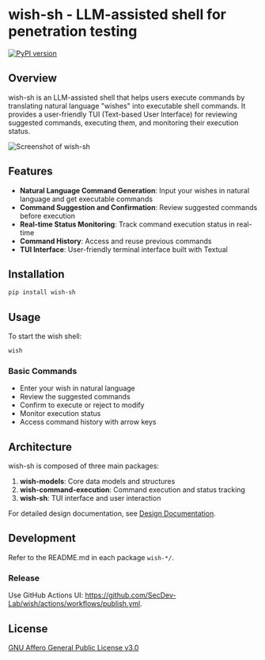 # wish-sh - LLM-assisted shell for penetration testing

[![PyPI version](https://img.shields.io/pypi/v/wish-sh.svg)](https://pypi.org/project/wish-sh)

## Overview

wish-sh is an LLM-assisted shell that helps users execute commands by translating natural language "wishes" into executable shell commands. It provides a user-friendly TUI (Text-based User Interface) for reviewing suggested commands, executing them, and monitoring their execution status.

![Screenshot of wish-sh](docs/images/screenshot.png)

## Features

- **Natural Language Command Generation**: Input your wishes in natural language and get executable commands
- **Command Suggestion and Confirmation**: Review suggested commands before execution
- **Real-time Status Monitoring**: Track command execution status in real-time
- **Command History**: Access and reuse previous commands
- **TUI Interface**: User-friendly terminal interface built with Textual

## Installation

```bash
pip install wish-sh
```

## Usage

To start the wish shell:

```bash
wish
```

### Basic Commands

- Enter your wish in natural language
- Review the suggested commands
- Confirm to execute or reject to modify
- Monitor execution status
- Access command history with arrow keys

## Architecture

wish-sh is composed of three main packages:

1. **wish-models**: Core data models and structures
2. **wish-command-execution**: Command execution and status tracking
3. **wish-sh**: TUI interface and user interaction

For detailed design documentation, see [Design Documentation](docs/design.md).

## Development

Refer to the README.md in each package `wish-*/`.

### Release

Use GitHub Actions UI: <https://github.com/SecDev-Lab/wish/actions/workflows/publish.yml>.

## License

[GNU Affero General Public License v3.0](LICENSE)
